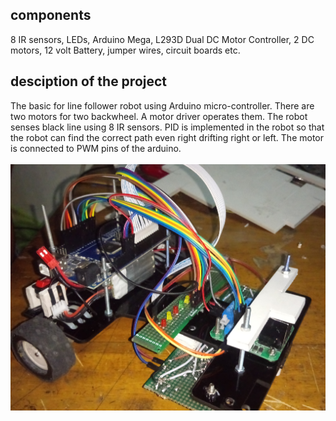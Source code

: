 ## components
8 IR sensors, LEDs, Arduino Mega, L293D Dual DC Motor Controller, 2 DC motors, 12 volt Battery, jumper wires, circuit boards etc.

## desciption of the project
The basic for line follower robot using Arduino micro-controller. There are two motors for two backwheel. A motor driver operates them. The robot senses black line using 8 IR sensors. PID is implemented in the robot so that the robot can find the correct path even right drifting right or left. The motor is connected to PWM pins of the arduino.\
\
![](https://github.com/Zedd1558/Line-following-robot-arduino-/blob/master/DSC_0239.JPG)
